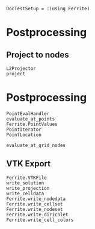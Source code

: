 ```@meta
DocTestSetup = :(using Ferrite)
```
# Postprocessing

## Project to nodes
```@docs
L2Projector
project
```


# Postprocessing
```@docs
PointEvalHandler
evaluate_at_points
Ferrite.PointValues
PointIterator
PointLocation
```

```@docs
evaluate_at_grid_nodes
```

## VTK Export

```@docs
Ferrite.VTKFile
write_solution
write_projection
write_celldata
Ferrite.write_nodedata
Ferrite.write_cellset
Ferrite.write_nodeset
Ferrite.write_dirichlet
Ferrite.write_cell_colors
```
